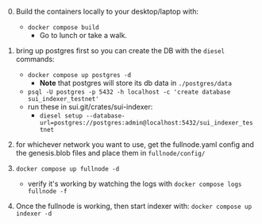 
0. Build the containers locally to your desktop/laptop with:
   - `docker compose build`
      - Go to lunch or take a walk.

1. bring up postgres first so you can create the DB with the `diesel` commands:
	- `docker compose up postgres -d`
	  * **Note** that postgres will store its db data in `./postgres/data`
	- `psql -U postgres -p 5432 -h localhost -c 'create database sui_indexer_testnet'`
	- run these in sui.git/crates/sui-indexer:
      * `diesel setup --database-url=postgres://postgres:admin@localhost:5432/sui_indexer_testnet`

2. for whichever network you want to use, get the fullnode.yaml config and the genesis.blob files and place them in `fullnode/config/`

3. `docker compose up fullnode -d`
   - verify it's working by watching the logs with `docker compose logs fullnode -f`

4. Once the fullnode is working, then start indexer with:  `docker compose up indexer -d`
